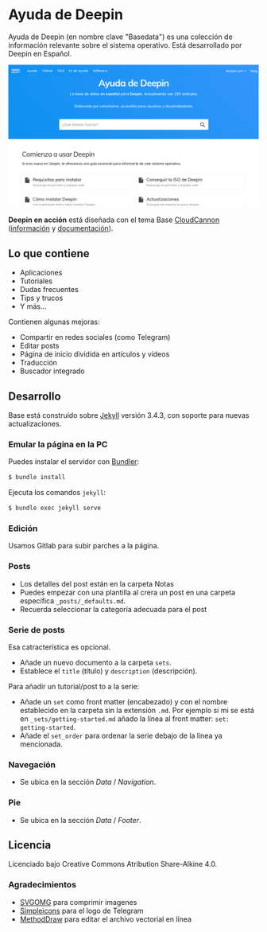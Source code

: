 # Ayuda de Deepin

Ayuda de Deepin (en nombre clave "Basedata") es una colección de información relevante sobre el sistema operativo. Está desarrollado por Deepin en Español.

![Deepin dsoftware screenshot](images/_screenshot.png)

**Deepin en acción** está diseñada con el tema Base [CloudCannon](http://cloudcannon.com/) ([información](https://learn.cloudcannon.com/jekyll-dsoftwares/) y [documentación](https://learn.cloudcannon.com/)).

## Lo que contiene

* Aplicaciones
* Tutoriales
* Dudas frecuentes
* Tips y trucos
* Y más...

Contienen algunas mejoras:
* Compartir en redes sociales (como Telegram)
* Editar posts
* Página de inicio dividida en artículos y vídeos
* Traducción
* Buscador integrado

## Desarrollo
Base está construído sobre [Jekyll](http://jekyllrb.com/) versión 3.4.3, con soporte para nuevas actualizaciones.

### Emular la página en la PC
Puedes instalar el servidor con [Bundler](http://bundler.io/):

~~~bash
$ bundle install
~~~

Ejecuta los comandos `jekyll`:

~~~bash
$ bundle exec jekyll serve
~~~

### Edición
Usamos Gitlab para subir parches a la página.

### Posts
* Los detalles del post están en la carpeta Notas
* Puedes empezar con una plantilla al crera un post en una carpeta específica `_posts/_defaults.md`.
* Recuerda seleccionar la categoría adecuada para el post

### Serie de posts
Esa catracterística es opcional.
* Añade un nuevo documento a la carpeta `sets`.
* Establece el `title` (título) y `description` (descripción).

Para añadir un tutorial/post to a la serie:
* Añade un `set` como front matter (encabezado) y con el nombre establecido en la carpeta sin la extensión `.md`. Por ejemplo si mi se está en  `_sets/getting-started.md` añado la línea al front matter: `set: getting-started`.
* Añade el `set_order` para ordenar la serie debajo de la línea ya mencionada.

### Navegación
* Se ubica en la sección *Data* / *Navigation*.

### Pie
* Se ubica en la sección *Data* / *Footer*.

## Licencia

Licenciado bajo Creative Commons Atribution Share-Alkine 4.0.

### Agradecimientos

* [SVGOMG](https://jakearchibald.github.io/svgomg/) para comprimir imagenes
* [Simpleicons](https://simpleicons.org/icons/telegram.svg) para el logo de Telegram
* [MethodDraw](http://editor.method.ac/) para editar el archivo vectorial en línea
